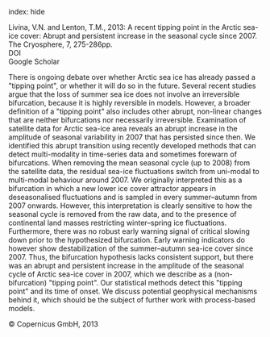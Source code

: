 index: hide

<div class="Citation">

  <div class="Citation-body">
    <div class="Citation-text">Livina, V.N. and Lenton, T.M., 2013: A recent tipping point in the Arctic sea-ice cover: Abrupt and persistent increase in the seasonal cycle since 2007. <span class="Article-journal">The Cryosphere, </span><span class="Article-volume">7, </span>275-286pp.</div>
    <div class="Citation-links">
      <div class="CitationLink" data-href="https://doi.org/10.5194/tc-7-275-2013">
        <div class="CitationLink-icon CitationLink-Doi"></div>
        <div class="CitationLink-text">DOI</div>
      </div>
      <div class="CitationLink" data-href="https://scholar.google.com/scholar?q=10.5194/tc-7-275-2013">
        <div class="CitationLink-icon CitationLink-Scholar"></div>
        <div class="CitationLink-text">Google Scholar</div>
      </div>
    </div>
  </div>
</div>

There is ongoing debate over whether Arctic sea ice has already passed a "tipping point", or whether it will do so in the future. Several recent studies argue that the loss of summer sea ice does not involve an irreversible bifurcation, because it is highly reversible in models. However, a broader definition of a "tipping point" also includes other abrupt, non-linear changes that are neither bifurcations nor necessarily irreversible. Examination of satellite data for Arctic sea-ice area reveals an abrupt increase in the amplitude of seasonal variability in 2007 that has persisted since then. We identified this abrupt transition using recently developed methods that can detect multi-modality in time-series data and sometimes forewarn of bifurcations. When removing the mean seasonal cycle (up to 2008) from the satellite data, the residual sea-ice fluctuations switch from uni-modal to multi-modal behaviour around 2007. We originally interpreted this as a bifurcation in which a new lower ice cover attractor appears in deseasonalised fluctuations and is sampled in every summer–autumn from 2007 onwards. However, this interpretation is clearly sensitive to how the seasonal cycle is removed from the raw data, and to the presence of continental land masses restricting winter–spring ice fluctuations. Furthermore, there was no robust early warning signal of critical slowing down prior to the hypothesized bifurcation. Early warning indicators do however show destabilization of the summer–autumn sea-ice cover since 2007. Thus, the bifurcation hypothesis lacks consistent support, but there was an abrupt and persistent increase in the amplitude of the seasonal cycle of Arctic sea-ice cover in 2007, which we describe as a (non-bifurcation) "tipping point". Our statistical methods detect this "tipping point" and its time of onset. We discuss potential geophysical mechanisms behind it, which should be the subject of further work with process-based models.

<div class="Citation-copy">
&copy; Copernicus GmbH, 2013
</div>